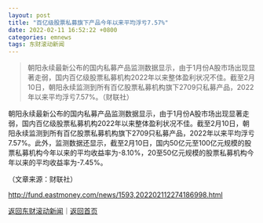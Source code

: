 ```yaml
---
layout: post
title: "百亿级股票私募旗下产品今年以来平均浮亏7.57%"
date: 2022-02-11 16:52:22 +0800
categories: emnews
tags: 东财滚动新闻
---
```

> 朝阳永续最新公布的国内私募产品监测数据显示，由于1月份A股市场出现显著走弱，国内百亿级股票私募机构2022年以来整体盈利状况不佳。截至2月10日，朝阳永续监测到所有百亿股票私募机构旗下2709只私募产品，2022年以来平均浮亏7.57%。（财联社）

<p>朝阳永续最新公布的国内私募产品监测数据显示，由于1月份A股市场出现显著走弱，国内百亿级股票私募机构2022年以来整体盈利状况不佳。截至2月10日，朝阳永续监测到所有百亿股票私募机构旗下2709只私募产品，2022年以来平均浮亏7.57%。此外，监测数据还显示，截至2月10日，国内50亿元至100亿元规模的股票私募机构今年以来的平均收益率为-8.10%，20至50亿元规模的股票私募机构今年以来的平均收益率为-7.45%。</p><p class="em_media">（文章来源：财联社）</p>

<http://fund.eastmoney.com/news/1593,202202112274186998.html>

[返回东财滚动新闻](//finews.withounder.com/emnews/)｜[返回首页](//finews.withounder.com/)